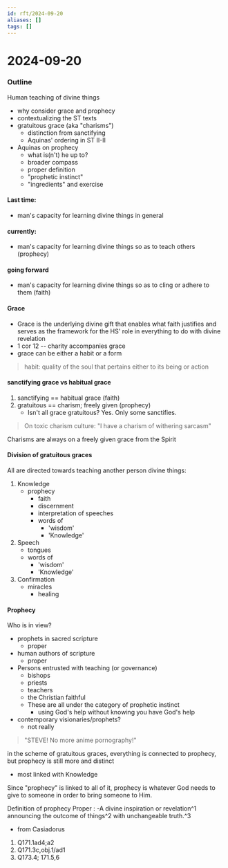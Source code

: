 ```yaml
---
id: rft/2024-09-20
aliases: []
tags: []
---
```


# 2024-09-20

### Outline
Human teaching of divine things
- why consider grace and prophecy
- contextualizing the ST texts
- gratuitous grace (aka "charisms")
    - distinction from sanctifying
    - Aquinas' ordering in ST II-II
- Aquinas on prophecy
    - what is(n't) he up to?
    - broader compass 
    - proper definition
    - "prophetic instinct"
    - "ingredients" and exercise

#### Last time:
- man's capacity for learning divine things in general

#### currently: 
- man's capacity for learning divine things so as to teach others (prophecy)

#### going forward
- man's capacity for learning divine things so as to cling or adhere to them
(faith)

#### Grace
- Grace is the underlying divine gift that enables what faith justifies
and serves as the framework for the HS' role in everything to do with divine
revelation
- 1 cor 12 -- charity accompanies grace
- grace can be either a habit or a form

> habit: quality of the soul that pertains either to its being or action

#### sanctifying grace vs habitual grace
1. sanctifying == habitual grace (faith)
2. gratuitous  == charism; freely given (prophecy)
    - Isn't all grace gratuitous? Yes. Only some sanctifies. 

> On toxic charism culture:
> "I have a charism of withering sarcasm" 

Charisms are always on a freely given grace from the Spirit

#### Division of gratuitous graces
All are directed towards teaching another person divine things:
1. Knowledge
    - prophecy
        - faith
        - discernment
        - interpretation of speeches
        - words of
            - 'wisdom'
            - 'Knowledge'
2. Speech
    - tongues
    - words of
        - 'wisdom'
        - 'Knowledge'
3. Confirmation
    - miracles
        - healing

#### Prophecy
Who is in view?
- prophets in sacred scripture
    - proper
- human authors of scripture
    - proper
- Persons entrusted with teaching (or governance)
    - bishops
    - priests
    - teachers
    - the Christian faithful
    - These are all under the category of prophetic instinct
        - using God's help without knowing you have God's help
- contemporary visionaries/prophets?
    - not really

> "STEVE! No more anime pornography!"

in the scheme of gratuitous graces, everything is connected to prophecy, but
prophecy is still more and distinct 
- most linked with Knowledge

Since "prophecy" is linked to all of it, prophecy is whatever God needs to give
to someone in order to bring someone to Him.

Definition of prophecy Proper : 
-A divine inspiration or revelation^1 announcing the outcome of things^2 with
unchangeable truth.^3
- from Casiadorus 
1. Q171.1ad4;a2
2. Q171.3c,obj.1/ad1
2. Q173.4; 171.5,6

























